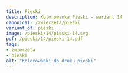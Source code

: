 ```yaml
---
title: Pieski
description: Kolorowanka Pieski - wariant 14
canonical: /zwierzeta/pieski
variant_of: pieski
image: /pieski/14/pieski-14.svg
pdf: /pieski/14/pieski-14.pdf
tags:
- zwierzeta
- pieski
alt: "Kolorowanki do druku pieski"
---
```

